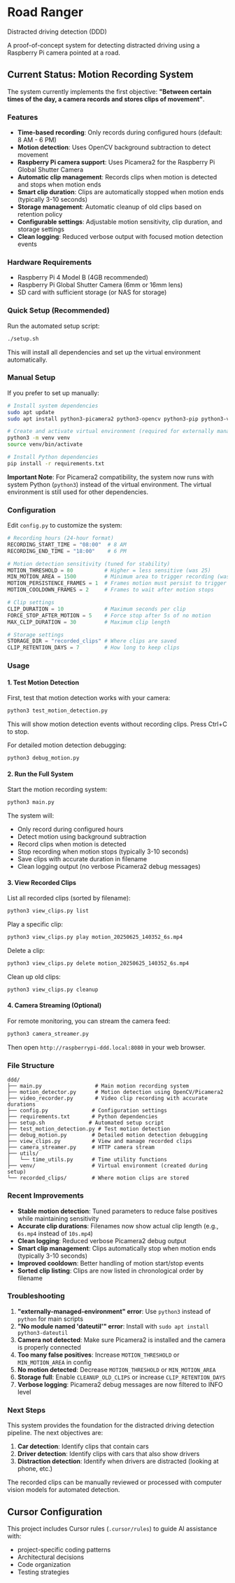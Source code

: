# Road Ranger

Distracted driving detection (DDD)

A proof-of-concept system for detecting distracted driving using a Raspberry Pi camera pointed at a road.

## Current Status: Motion Recording System

The system currently implements the first objective: **"Between certain times of the day, a camera records and stores clips of movement"**.

### Features

- **Time-based recording**: Only records during configured hours (default: 8 AM - 6 PM)
- **Motion detection**: Uses OpenCV background subtraction to detect movement
- **Raspberry Pi camera support**: Uses Picamera2 for the Raspberry Pi Global Shutter Camera
- **Automatic clip management**: Records clips when motion is detected and stops when motion ends
- **Smart clip duration**: Clips are automatically stopped when motion ends (typically 3-10 seconds)
- **Storage management**: Automatic cleanup of old clips based on retention policy
- **Configurable settings**: Adjustable motion sensitivity, clip duration, and storage settings
- **Clean logging**: Reduced verbose output with focused motion detection events

### Hardware Requirements

- Raspberry Pi 4 Model B (4GB recommended)
- Raspberry Pi Global Shutter Camera (6mm or 16mm lens)
- SD card with sufficient storage (or NAS for storage)

### Quick Setup (Recommended)

Run the automated setup script:

```bash
./setup.sh
```

This will install all dependencies and set up the virtual environment automatically.

### Manual Setup

If you prefer to set up manually:

```bash
# Install system dependencies
sudo apt update
sudo apt install python3-picamera2 python3-opencv python3-pip python3-venv python3-dateutil

# Create and activate virtual environment (required for externally managed environment)
python3 -m venv venv
source venv/bin/activate

# Install Python dependencies
pip install -r requirements.txt
```

**Important Note**: For Picamera2 compatibility, the system now runs with system Python (`python3`) instead of the virtual environment. The virtual environment is still used for other dependencies.

### Configuration

Edit `config.py` to customize the system:

```python
# Recording hours (24-hour format)
RECORDING_START_TIME = "08:00"  # 8 AM
RECORDING_END_TIME = "18:00"    # 6 PM

# Motion detection sensitivity (tuned for stability)
MOTION_THRESHOLD = 80          # Higher = less sensitive (was 25)
MIN_MOTION_AREA = 1500         # Minimum area to trigger recording (was 500)
MOTION_PERSISTENCE_FRAMES = 1  # Frames motion must persist to trigger recording
MOTION_COOLDOWN_FRAMES = 2     # Frames to wait after motion stops

# Clip settings
CLIP_DURATION = 10             # Maximum seconds per clip
FORCE_STOP_AFTER_MOTION = 5    # Force stop after 5s of no motion
MAX_CLIP_DURATION = 30         # Maximum clip length

# Storage settings
STORAGE_DIR = "recorded_clips" # Where clips are saved
CLIP_RETENTION_DAYS = 7        # How long to keep clips
```

### Usage

#### 1. Test Motion Detection

First, test that motion detection works with your camera:

```bash
python3 test_motion_detection.py
```

This will show motion detection events without recording clips. Press Ctrl+C to stop.

For detailed motion detection debugging:

```bash
python3 debug_motion.py
```

#### 2. Run the Full System

Start the motion recording system:

```bash
python3 main.py
```

The system will:
- Only record during configured hours
- Detect motion using background subtraction
- Record clips when motion is detected
- Stop recording when motion stops (typically 3-10 seconds)
- Save clips with accurate duration in filename
- Clean logging output (no verbose Picamera2 debug messages)

#### 3. View Recorded Clips

List all recorded clips (sorted by filename):

```bash
python3 view_clips.py list
```

Play a specific clip:

```bash
python3 view_clips.py play motion_20250625_140352_6s.mp4
```

Delete a clip:

```bash
python3 view_clips.py delete motion_20250625_140352_6s.mp4
```

Clean up old clips:

```bash
python3 view_clips.py cleanup
```

#### 4. Camera Streaming (Optional)

For remote monitoring, you can stream the camera feed:

```bash
python3 camera_streamer.py
```

Then open `http://raspberrypi-ddd.local:8080` in your web browser.

### File Structure

```
ddd/
├── main.py                 # Main motion recording system
├── motion_detector.py      # Motion detection using OpenCV/Picamera2
├── video_recorder.py       # Video clip recording with accurate durations
├── config.py              # Configuration settings
├── requirements.txt       # Python dependencies
├── setup.sh              # Automated setup script
├── test_motion_detection.py # Test motion detection
├── debug_motion.py        # Detailed motion detection debugging
├── view_clips.py          # View and manage recorded clips
├── camera_streamer.py     # HTTP camera stream
├── utils/
│   └── time_utils.py      # Time utility functions
├── venv/                  # Virtual environment (created during setup)
└── recorded_clips/        # Where motion clips are stored
```

### Recent Improvements

- **Stable motion detection**: Tuned parameters to reduce false positives while maintaining sensitivity
- **Accurate clip durations**: Filenames now show actual clip length (e.g., `6s.mp4` instead of `10s.mp4`)
- **Clean logging**: Reduced verbose Picamera2 debug output
- **Smart clip management**: Clips automatically stop when motion ends (typically 3-10 seconds)
- **Improved cooldown**: Better handling of motion start/stop events
- **Sorted clip listing**: Clips are now listed in chronological order by filename

### Troubleshooting

1. **"externally-managed-environment" error**: Use `python3` instead of `python` for main scripts
2. **"No module named 'dateutil'" error**: Install with `sudo apt install python3-dateutil`
3. **Camera not detected**: Make sure Picamera2 is installed and the camera is properly connected
4. **Too many false positives**: Increase `MOTION_THRESHOLD` or `MIN_MOTION_AREA` in config
5. **No motion detected**: Decrease `MOTION_THRESHOLD` or `MIN_MOTION_AREA`
6. **Storage full**: Enable `CLEANUP_OLD_CLIPS` or increase `CLIP_RETENTION_DAYS`
7. **Verbose logging**: Picamera2 debug messages are now filtered to INFO level

### Next Steps

This system provides the foundation for the distracted driving detection pipeline. The next objectives are:

1. **Car detection**: Identify clips that contain cars
2. **Driver detection**: Identify clips with cars that also show drivers
3. **Distraction detection**: Identify when drivers are distracted (looking at phone, etc.)

The recorded clips can be manually reviewed or processed with computer vision models for automated detection.

## Cursor Configuration

This project includes Cursor rules (`.cursor/rules`) to guide AI assistance with:
- project-specific coding patterns
- Architectural decisions
- Code organization
- Testing strategies

